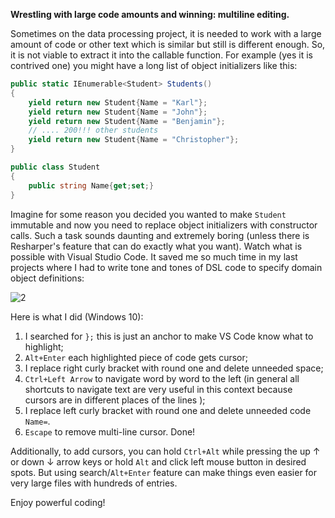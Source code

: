 **Wrestling with large code amounts and winning: multiline editing.**

Sometimes on the data processing project, it is needed to work with a large amount of code or other text which is similar but still is different enough. So, it is not viable to extract it into the callable function. For example (yes it is contrived one) you might have a long list of object initializers like this:

```cs
public static IEnumerable<Student> Students()
{
    yield return new Student{Name = "Karl"};
    yield return new Student{Name = "John"};
    yield return new Student{Name = "Benjamin"};
    // .... 200!!! other students
    yield return new Student{Name = "Christopher"};
}

public class Student
{
    public string Name{get;set;}
}
```

Imagine for some reason you decided you wanted to make `Student` immutable and now you need to replace object initializers with constructor calls. Such a task sounds daunting and extremely boring (unless there is Resharper's feature that can do exactly what you want). Watch what is possible with Visual Studio Code. It saved me so much time in my last projects where I had to write tone and tones of DSL code to specify domain object definitions:

![2](https://user-images.githubusercontent.com/14070311/30664882-d9e9e63a-9e57-11e7-82e8-8903192e328c.gif)

Here is what I did (Windows 10):
1) I searched for `};` this is just an anchor to make VS Code know what to highlight;
2) `Alt+Enter` each highlighted piece of code gets cursor;
3) I replace right curly bracket with round one and delete unneeded space;
4) `Ctrl+Left Arrow` to navigate word by word to the left (in general all shortcuts to navigate text are very useful in this context because cursors are in different places of the lines );
5) I replace left curly bracket with round one and delete unneeded code `Name=`.
6) `Escape` to remove multi-line cursor. Done!

Additionally, to add cursors, you can hold `Ctrl+Alt` while pressing the up ↑ or down ↓ arrow keys or hold `Alt` and click left mouse button in desired spots.  But using search/`Alt+Enter` feature can make things even easier for very large files with hundreds of entries.

Enjoy powerful coding! 
